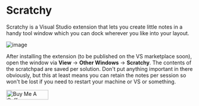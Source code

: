 # Scratchy
Scratchy is a Visual Studio extension that lets you create little notes in a handy tool window which you can dock wherever you like into your layout.

![image](https://github.com/WayneKoorts/Scratchy/assets/1031822/6b2d33c2-df23-40f2-b211-ea1420b59841)

After installing the extension (to be published on the VS marketplace soon), open the window via **View** -> **Other Windows** -> **Scratchy**.  The contents of the scratchpad are saved per solution.  Don't put anything important in there obviously, but this at least means you can retain the notes per session so won't be lost if you need to restart your machine or VS or something.

<a href="https://www.buymeacoffee.com/waynekoorts" target="_blank"><img src="https://cdn.buymeacoffee.com/buttons/default-yellow.png" alt="Buy Me A Coffee" height="26" width="113"></a>
